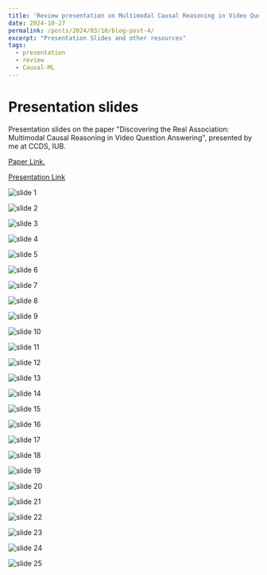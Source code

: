 ```yaml
---
title: 'Review presentation on Multimodal Causal Reasoning in Video Question Answering'
date: 2024-10-27
permalink: /posts/2024/03/10/blog-post-4/
excerpt: "Presentation Slides and other resources"
tags:
  - presentation
  - review
  - Causal-ML
---
```


Presentation slides
======
Presentation slides on the paper "Discovering the Real Association: Multimodal Causal Reasoning in Video Question Answering", presented by me at CCDS, IUB.

[Paper Link.](https://openaccess.thecvf.com/content/CVPR2023/papers/Zang_Discovering_the_Real_Association_Multimodal_Causal_Reasoning_in_Video_Question_CVPR_2023_paper.pdf)

[Presentation Link](https://docs.google.com/presentation/d/1sTJaonyWFX0VDLVVtW7QPTvBh5tf1XliQ79b9NIwxCU/edit?usp=sharing)

![slide 1](/images/blog-4/mcr0.jpg)

![slide 2](/images/blog-4/mcr1.jpg)

![slide 3](/images/blog-4/mcr2.jpg)

![slide 4](/images/blog-4/mcr3.jpg)

![slide 5](/images/blog-4/mcr4.jpg)

![slide 6](/images/blog-4/mcr5.jpg)

![slide 7](/images/blog-4/mcr6.jpg)

![slide 8](/images/blog-4/mcr7.jpg)

![slide 9](/images/blog-4/mcr8.jpg)

![slide 10](/images/blog-4/mcr9.jpg)

![slide 11](/images/blog-4/mcr10.jpg)

![slide 12](/images/blog-4/mcr11.jpg)

![slide 13](/images/blog-4/mcr12.jpg)

![slide 14](/images/blog-4/mcr13.jpg)

![slide 15](/images/blog-4/mcr14.jpg)

![slide 16](/images/blog-4/mcr15.jpg)

![slide 17](/images/blog-4/mcr16.jpg)

![slide 18](/images/blog-4/mcr17.jpg)

![slide 19](/images/blog-4/mcr18.jpg)

![slide 20](/images/blog-4/mcr19.jpg)

![slide 21](/images/blog-4/mcr20.jpg)

![slide 22](/images/blog-4/mcr21.jpg)

![slide 23](/images/blog-4/mcr22.jpg)

![slide 24](/images/blog-4/mcr23.jpg)

![slide 25](/images/blog-4/mcr24.jpg)



